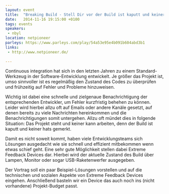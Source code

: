 ```yaml
---
layout: event
title:  "Breaking Build - Stell Dir vor der Build ist kaputt und keiner merkt es"
date:   2014-11-16 19:15:00 +0100
tags: events
speakers:
 - nbyl
location: netpioneer
parleys: https://www.parleys.com/play/54a53e95e4b091b604abd3b1
links:
 - http://www.netpioneer.de/
 
---
```


Continuous integration hat sich in den letzten Jahren zu einem Standard-Werkzeug in der Software-Entwicklung entwickelt. Je größer das Projekt ist, umso sinnvoller ist es regelmäßig den Zustand des Codes zu überprüfen und frühzeitig auf Fehler und Probleme hinzuweisen.

Wichtig ist dabei eine schnelle und zielgenaue Benachrichtigung der entsprechenden Entwickler, um Fehler kurzfristig behehen zu können. Leider wird hierbei allzu oft auf Emails oder andere Kanäle gesetzt, auf denen bereits zu viele Nachrichten hereinkommen und die Benachrichtigungen somit untergehen. Allzu oft mündet dies in folgende Situation: Das Projekt steht und keiner kann arbeiten, denn der Build ist kaputt und keiner hats gemerkt.

Damit es nicht soweit kommt, haben viele Entwicklungsteams sich Lösungen ausgedacht wie sie schnell und effizient mitbekommen wenn etwas schief geht. Eine sehr gute Möglichkeit stellen dabei Extreme Feedback Devices dar. Hierbei wird der aktuelle Zustand des Build über Lampen, Monitor oder sogar USB-Raketenwerfer ausgegeben.

Der Vortrag soll ein paar Beispiel-Lösungen vorstellen und auf die technischen und sozialen Aspekte von Extreme Feedback Devices eingehen. Anschließend basteln wir ein Device das auch noch ins (nicht vorhandene) Projekt-Budget passt.
